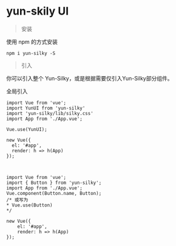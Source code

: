 # yun-skily UI

> 安装

使用 npm 的方式安装



```
npm i yun-silky -S
```

> 引入

你可以引入整个 Yun-Silky，或是根据需要仅引入Yun-Silky部分组件。

全局引入
    

    import Vue from 'vue';
    import YunUI from 'yun-silky'
    import 'yun-silky/lib/silky.css'
    import App from './App.vue';
    
    Vue.use(YunUI);
    
    new Vue({
      el: '#app',
      render: h => h(App)
    });



    import Vue from 'vue';
    import { Button } from 'yun-silky';
    import App from './App.vue';
    Vue.component(Button.name, Button);
    /* 或写为
    * Vue.use(Button)
    */
    
    new Vue({
        el: '#app',
        render: h => h(App)
    });

